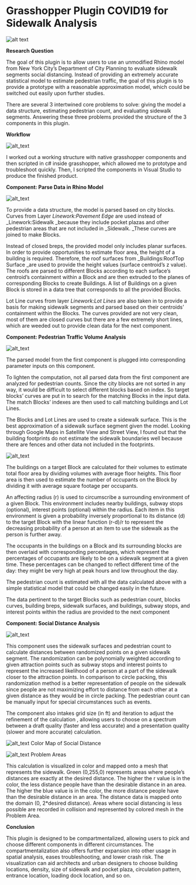 # Grasshopper Plugin COVID19 for Sidewalk Analysis

![alt text](https://github.com/yx940702/SidewalkAnalysisCOVID19/blob/b34826609ac18cfa98e02fb91bbf87f6c72cd2a9/images/analysis.png)



**Research Question**

The goal of this plugin is to allow users to use an unmodified Rhino model from New York City’s Department of City Planning to evaluate sidewalk segments social distancing. Instead of providing an extremely accurate statistical model to estimate pedestrian traffic, the goal of this plugin is to provide a prototype with a reasonable approximation model, which could be switched out easily upon further studies.

There are several 3 intertwined core problems to solve: giving the model a data structure, estimating pedestrian count, and evaluating sidewalk segments. Answering these three problems provided the structure of the 3 components in this plugin.

**Workflow**

![alt_text](https://github.com/yx940702/SidewalkAnalysisCOVID19/blob/98f6454a74ec3f168011e42f87cd10fde2ef6c79/images/icons.png)


I worked out a working structure with native grasshopper components and then scripted in c# inside grasshopper, which allowed me to prototype and troubleshoot quickly. Then, I scripted the components in Visual Studio to produce the finished product.

**Component: Parse Data in Rhino Model**


![alt_text](https://github.com/yx940702/SidewalkAnalysisCOVID19/blob/025b02a216f2a89e4f6a3b7c52a204e4eeea1120/images/parsedata.png)


To provide a data structure, the model is parsed based on city blocks. Curves from Layer _Linework:Pavement Edge_ are used instead of _Linework:Sidewalk _because they include pocket plazas and other pedestrian areas that are not included in _Sidewalk. _These curves are joined to make Blocks.

Instead of closed breps, the provided model only includes planar surfaces. In order to provide opportunities to estimate floor area, the height of a building is required. Therefore, the roof surfaces from _Buildings:RoofTop Surface _are used to provide the height values (surface centroid’s z value). The roofs are parsed to different Blocks according to each surface’s centroid’s containment within a Block and are then extruded to the planes of corresponding Blocks to create Buildings. A list of Buildings on a given Block is stored in a data tree that corresponds to all the provided Blocks.

Lot Line curves from layer _Linework:Lot Lines_  are also taken in to provide a basis for making sidewalk segments and parsed based on their centroids’ containment within the Blocks. The curves provided are not very clean, most of them are closed curves but there are a few extremely short lines, which are weeded out to provide clean data for the next component.

**Component: Pedestrian Traffic Volume Analysis**


![alt_text](https://github.com/yx940702/SidewalkAnalysisCOVID19/blob/025b02a216f2a89e4f6a3b7c52a204e4eeea1120/images/Pedestrian%20traffic.png)


The parsed model from the first component is plugged into corresponding parameter inputs on this component.

To lighten the computation, not all parsed data from the first component are analyzed for pedestrian counts. Since the city blocks are not sorted in any way, it would be difficult to select different blocks based on index. So target blocks’ curves are put in to search for the matching Blocks in the input data. The match Blocks’ indexes are then used to call matching buildings and Lot Lines.

The Blocks and Lot Lines are used to create a sidewalk surface. This is the best approximation of a sidewalk surface segment given the model. Looking through Google Maps in Satellite View and Street View, I found out that the building footprints do not estimate the sidewalk boundaries well because there are fences and other data not included in the footprints.

![alt_text](https://github.com/yx940702/SidewalkAnalysisCOVID19/blob/19e3c37ea6c9f2b4f24654c84d52bd7d7139a751/images/searching.gif)


The buildings on a target Block are calculated for their volumes to estimate total floor area by dividing volumes with average floor heights. This floor area is then used to estimate the number of occupants on the Block by dividing it with average square footage per occupants.

An affecting radius (r) is used to circumscribe a surrounding environment of a given Block. This environment includes nearby buildings, subway stops (optional), interest points (optional) within the radius. Each item in this environment is given a probability inversely proportional to its distance (d) to the target Block with the linear function (r-d)/r to represent the decreasing probability of a person at an item to use the sidewalk as the person is further away.

The occupants in the buildings on a Block and its surrounding blocks are then overlaid with corresponding percentages, which represent the percentages of occupants are likely to be on a sidewalk segment at a given time. These percentages can be changed to reflect different time of the day: they might be very high at peak hours and low throughout the day.

The pedestrian count is estimated with all the data calculated above with a simple statistical model that could be changed easily in the future.

The data pertinent to the target Blocks such as pedestrian count, blocks curves, building breps, sidewalk surfaces, and buildings, subway stops, and interest points within the radius are provided to the next component

**Component: Social Distance Analysis**


![alt_text](https://github.com/yx940702/SidewalkAnalysisCOVID19/blob/025b02a216f2a89e4f6a3b7c52a204e4eeea1120/images/socialdistance.png)


This component uses the sidewalk surfaces and pedestrian count to calculate distances between randomized points on a given sidewalk segment. The randomization can be polynomially weighted according to given attraction points such as subway stops and interest points to represent the increased likelihood of a person at a part of the sidewalk closer to the attraction points. In comparison to circle packing, this randomization method is a better representation of people on the sidewalk since people are not maximizing effort to distance from each other at a given distance as they would be in circle packing. The pedestrian count can be manually input for special circumstances such as events.

The component also intakes grid size (in ft) and iteration to adjust the refinement of the calculation , allowing users to choose on a spectrum between a draft quality (faster and less accurate) and a presentation quality (slower and more accurate) calculation.



![alt_text](https://github.com/yx940702/SidewalkAnalysisCOVID19/blob/b34826609ac18cfa98e02fb91bbf87f6c72cd2a9/images/analysisresult.png)
Color Map of Social Distance



![alt_text](https://github.com/yx940702/SidewalkAnalysisCOVID19/blob/b34826609ac18cfa98e02fb91bbf87f6c72cd2a9/images/problem.png)
Problem Areas



This calculation is visualized in color and mapped onto a mesh that represents the sidewalk. Green (0,255,0) represents areas where people’s distances are exactly at the desired distance. The higher the r value is in the color, the less distance people have than the desirable distance in an area. The higher the blue value is in the color, the more distance people have than the desirable distance in an area. The distance data is mapped onto the domain (0, 2*desired distance).  Areas where social distancing is less possible are recorded in collision and represented by colored mesh in the Problem Area. 

**Conclusion**

This plugin is designed to be compartmentalized, allowing users to pick and choose different components in different circumstances. The compartmentalization also offers further expansion into other usage in spatial analysis, eases troubleshooting, and lower crash risk. The visualization can aid architects and urban designers to choose building locations, density, size of sidewalk and pocket plaza, circulation pattern, entrance location, loading dock location, and so on.
